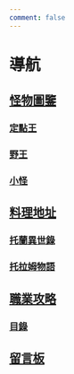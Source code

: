 ```yaml
---
comment: false
---
```

# 導航

## [怪物圖鑒](../docs/mobs)

### [定點王](../docs/mobs#定點王)

### [野王](../docs/mobs#野王)

### [小怪](../docs/mobs#小怪)

## [料理地址](../docs/cuisine)

### [托蘭異世錄](../docs/cuisine#托蘭異世錄)

### [托拉姆物語](../docs/cuisine#托拉姆物語)

## [職業攻略](../docs/strategy)

### [目錄](../docs/strategy#目錄)

## [留言板](../docs/comments)
